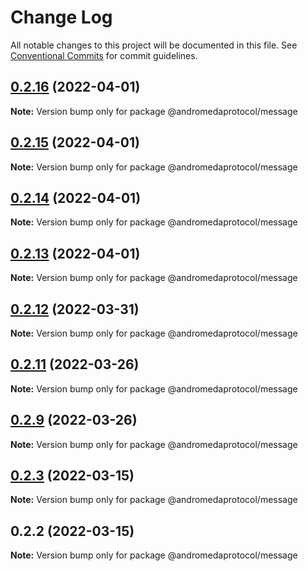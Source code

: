 # Change Log

All notable changes to this project will be documented in this file.
See [Conventional Commits](https://conventionalcommits.org) for commit guidelines.

## [0.2.16](https://github.com/andromedaprotocol/design-system/compare/@andromedaprotocol/message@0.2.15...@andromedaprotocol/message@0.2.16) (2022-04-01)

**Note:** Version bump only for package @andromedaprotocol/message





## [0.2.15](https://github.com/andromedaprotocol/design-system/compare/@andromedaprotocol/message@0.2.12...@andromedaprotocol/message@0.2.15) (2022-04-01)

**Note:** Version bump only for package @andromedaprotocol/message





## [0.2.14](https://github.com/andromedaprotocol/design-system/compare/@andromedaprotocol/message@0.2.12...@andromedaprotocol/message@0.2.14) (2022-04-01)

**Note:** Version bump only for package @andromedaprotocol/message





## [0.2.13](https://github.com/andromedaprotocol/design-system/compare/@andromedaprotocol/message@0.2.12...@andromedaprotocol/message@0.2.13) (2022-04-01)

**Note:** Version bump only for package @andromedaprotocol/message





## [0.2.12](https://github.com/andromedaprotocol/design-system/compare/@andromedaprotocol/message@0.2.11...@andromedaprotocol/message@0.2.12) (2022-03-31)

**Note:** Version bump only for package @andromedaprotocol/message





## [0.2.11](https://github.com/andromedaprotocol/design-system/compare/@andromedaprotocol/message@0.2.9...@andromedaprotocol/message@0.2.11) (2022-03-26)

**Note:** Version bump only for package @andromedaprotocol/message





## [0.2.9](https://github.com/andromedaprotocol/design-system/compare/@andromedaprotocol/message@0.2.3...@andromedaprotocol/message@0.2.9) (2022-03-26)

**Note:** Version bump only for package @andromedaprotocol/message





## [0.2.3](https://github.com/andromedaprotocol/design-system/compare/@andromedaprotocol/message@0.2.2...@andromedaprotocol/message@0.2.3) (2022-03-15)

**Note:** Version bump only for package @andromedaprotocol/message





## 0.2.2 (2022-03-15)

**Note:** Version bump only for package @andromedaprotocol/message
